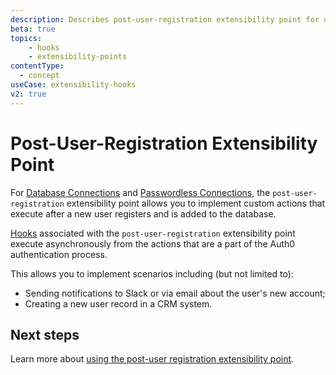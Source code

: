 ```yaml
---
description: Describes post-user-registration extensibility point for use with Hooks
beta: true
topics:
    - hooks
    - extensibility-points   
contentType:
  - concept
useCase: extensibility-hooks
v2: true
---
```

# Post-User-Registration Extensibility Point

For [Database Connections](/connections/database) and [Passwordless Connections](/connections/passwordless), the `post-user-registration` extensibility point allows you to implement custom actions that execute after a new user registers and is added to the database.

[Hooks](/hooks#work-with-hooks) associated with the `post-user-registration` extensibility point execute asynchronously from the actions that are a part of the Auth0 authentication process.

This allows you to implement scenarios including (but not limited to):

* Sending notifications to Slack or via email about the user's new account;
* Creating a new user record in a CRM system.

## Next steps

Learn more about [using the post-user registration extensibility point](/hooks/guides/use-the-post-user-registration-extensibility-point).
